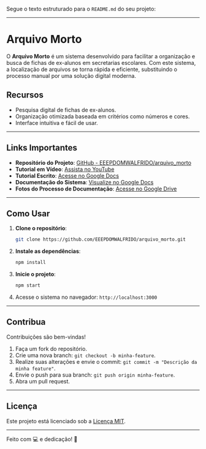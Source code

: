 Segue o texto estruturado para o `README.md` do seu projeto:  

---

# Arquivo Morto  

O **Arquivo Morto** é um sistema desenvolvido para facilitar a organização e busca de fichas de ex-alunos em secretarias escolares. Com este sistema, a localização de arquivos se torna rápida e eficiente, substituindo o processo manual por uma solução digital moderna.

## Recursos  
- Pesquisa digital de fichas de ex-alunos.  
- Organização otimizada baseada em critérios como números e cores.  
- Interface intuitiva e fácil de usar.  

---

## Links Importantes  

- **Repositório do Projeto**: [GitHub - EEEPDOMWALFRIDO/arquivo_morto](https://github.com/EEEPDOMWALFRIDO/arquivo_morto)  
- **Tutorial em Vídeo**: [Assista no YouTube](https://youtu.be/vvQfW3FvCy0?si=YIlTKbvl_hulSQyQ)  
- **Tutorial Escrito**: [Acesse no Google Docs](https://docs.google.com/document/d/1Nxk59_Gph87M2nlaxTLQmIXN7E3KNIZznG-Wv_CAxlI/edit?usp=sharing)  
- **Documentação do Sistema**: [Visualize no Google Docs](https://docs.google.com/document/d/131WzHecZT7jQp_NFH3IisXfVRkDbwLG3QegvcjqjHaA/edit?usp=sharing)  
- **Fotos do Processo de Documentação**: [Acesse no Google Drive](https://drive.google.com/drive/folders/11tMp3KwGwJhiroJVYRGtp_gOR9sV7MAn)  

---

## Como Usar  

1. **Clone o repositório**:  
   ```bash  
   git clone https://github.com/EEEPDOMWALFRIDO/arquivo_morto.git  
   ```  

2. **Instale as dependências**:  
   ```bash  
   npm install  
   ```  

3. **Inicie o projeto**:  
   ```bash  
   npm start  
   ```  

4. Acesse o sistema no navegador: `http://localhost:3000`  

---

## Contribua  

Contribuições são bem-vindas!  
1. Faça um fork do repositório.  
2. Crie uma nova branch: `git checkout -b minha-feature`.  
3. Realize suas alterações e envie o commit: `git commit -m "Descrição da minha feature"`.  
4. Envie o push para sua branch: `git push origin minha-feature`.  
5. Abra um pull request.  

---

## Licença  

Este projeto está licenciado sob a [Licença MIT](https://github.com/EEEPDOMWALFRIDO/arquivo_morto/blob/main/LICENSE).  

--- 

Feito com 💻 e dedicação! 🚀  


